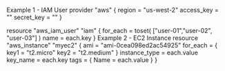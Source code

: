 Example 1 - IAM User
provider "aws" {
  region     = "us-west-2"
  access_key = ""
  secret_key = ""
}

resource "aws_iam_user" "iam" {
  for_each = toset( ["user-01","user-02", "user-03"] )
  name     = each.key
}
Example 2 - EC2 Instance
resource "aws_instance" "myec2" {
  ami = "ami-0cea098ed2ac54925"
  for_each  = {
      key1 = "t2.micro"
      key2 = "t2.medium"
   }
  instance_type    = each.value
  key_name         = each.key
  tags =  {
   Name = each.value
    }
}